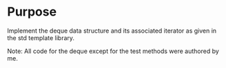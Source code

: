 # Purpose

Implement the deque data structure and its associated iterator as given in the std template library.

Note: All code for the deque except for the test methods were authored by me.
